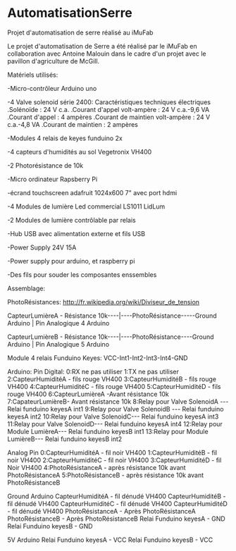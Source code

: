 # AutomatisationSerre
Projet d'automatisation de serre réalisé au iMuFab

Le projet d'automatisation de Serre a été réalisé par le iMuFab en collaboration avec Antoine Malouin dans le cadre d'un projet avec le pavillon d'agriculture de McGill.

Matériels utilisés:

-Micro-contrôleur Arduino uno

-4 Valve solenoid série 2400:
Caractéristiques techniques électriques
.Solénoïde : 24 V c.a.
.Courant d'appel volt-ampère : 24 V c.a.-9,6 VA
.Courant d'appel : 4 ampères
.Courant de maintien volt-ampère : 24 V c.a.-4,8 VA
.Courant de maintien : 2 ampères

-Modules 4 relais de keyes funduino 2x

-4 capteurs d'humidités au sol Vegetronix VH400

-2 Photorésistance de 10k

-Micro ordinateur Rapsberry Pi

-écrand touchscreen adafruit 1024x600 7" avec port hdmi

-4 Modules de lumière Led commercial LS1011 LidLum

-2 Modules de lumière contrôlable par relais

-Hub USB avec alimentation externe et fils USB

-Power Supply 24V 15A

-Power supply pour arduino, et raspberry pi

-Des fils pour souder les composantes enssembles

Assemblage:

PhotoRésistances:
http://fr.wikipedia.org/wiki/Diviseur_de_tension

CapteurLumièreA - Résistance 10k----|----PhotoRésistance-----Ground Arduino
                                    |
                            Pin Analogique 4 Arduino
                            

CapteurLumièreB - Résistance 10k----|----PhotoRésistance----Ground Arduino
                                    |
                            Pin Analogique 5 Arduino

Module 4 relais Funduino Keyes:
VCC-Int1-Int2-Int3-Int4-GND

Arduino:
Pin Digital:
0:RX ne pas utiliser
1:TX ne pas utiliser
2:CapteurHumiditéA - fils rouge VH400 
3:CapteurHumiditéB - fils rouge VH400
4:CapteurHumiditéC - fils rouge VH400
5:CapteurHumiditéD - fils rouge VH400
6:CapteurLumièreA -Avant résistance 10k
7:CapateurLumièreB- Avant résistance 10k
8:Relay pour Valve SolenoidA --- Relai funduino keyesA int1
9:Relay pour Valve SolenoidB --- Relai funduino keyesA int2 
10:Relay pour Valve SolenoidC--- Relai funduino keyesA int3
11:Relay pour Valve SolenoidD--- Relai funduino keyesA int4
12:Relay pour Module LumièreA--- Relai funduino keyesB int1 
13:Relay pour Module LumièreB--- Relai funduino keyesB int2

Analog Pin
0:CapteurHumiditéA - fil noir VH400
1:CapteurHumiditéB - fil noir VH400
2:CapteurHumiditéC - fil noir VH400
3:CapteurHumiditéD - fil Noir VH400
4:PhotoRésistanceA - après résistance 10k avant PhotoRésistanceA 
5:PhotoRésistanceB - après résistance 10k avant PhotoRésistanceB 

Ground Arduino
CapteurHumiditéA - fil dénudé VH400
CapteurHumiditéB - fil dénudé VH400
CapteurHumiditéC - fil dénudé VH400
CapteurHumiditéD - fil dénudé VH400
PhotoRésistanceA - Après PhotoRésistanceA
PhotoRésistanceB - Après PhotoRésistanceB
Relai Funduino keyesA - GND
Relai Funduino keyesB - GND

5V Arduino
Relai Funduino keyesA - VCC
Relai Funduino keyesB - VCC
